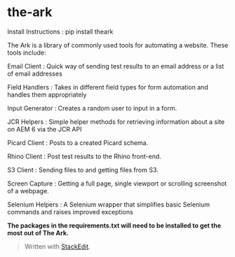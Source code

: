 the-ark
===================

Install Instructions
: pip install theark

The Ark is a library of commonly used tools for automating a website. These tools include:

Email Client
: Quick way of sending test results to an email address or a list of email addresses

Field Handlers
: Takes in different field types for form automation and handles them appropriately

Input Generator
: Creates a random user to input in a form.

JCR Helpers
: Simple helper methods for retrieving information about a site on AEM 6 via the JCR API

Picard Client
: Posts to a created Picard schema.

Rhino Client
: Post test results to the Rhino front-end.

S3 Client
: Sending files to and getting files from S3.

Screen Capture
: Getting a full page, single viewport or scrolling screenshot of a webpage.

Selenium Helpers
: A Selenium wrapper that simplifies basic Selenium commands and raises improved exceptions

**The packages in the requirements.txt will need to be installed to get the most out of The Ark.**

> Written with [StackEdit](https://stackedit.io/).